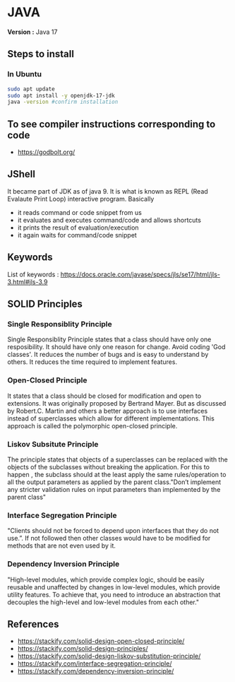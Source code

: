 # JAVA

**Version :** Java 17

## Steps to install

### In Ubuntu

 ```bash
sudo apt update
sudo apt install -y openjdk-17-jdk
java -version #confirm installation
```

## To see compiler instructions corresponding to code

* <https://godbolt.org/>

## JShell

It became part of JDK as of java 9. It is what is known as REPL (Read Evalaute Print Loop) interactive program.
Basically

* it reads command or code snippet from us
* it evaluates and executes command/code and allows shortcuts
* it prints the result of evaluation/execution
* it again waits for command/code snippet

## Keywords
 
 List of keywords : <https://docs.oracle.com/javase/specs/jls/se17/html/jls-3.html#jls-3.9>

 ## SOLID Principles

### Single Responsiblity Principle

 Single Responsiblity Principle states that a class should have only one resposibility. It should have only one reason for change. Avoid coding 'God classes'. It reduces the number of bugs and is easy to understand by others. It reduces the time required to implement features.

### Open-Closed Principle

It states that a class should be closed for modification and open to extensions. It was originally proposed by Bertrand Mayer. But as discussed by Robert.C. Martin and others a better approach is to use interfaces instead of superclasses which allow for different implementations. This approach is called the polymorphic open-closed
principle.

### Liskov Subsitute Principle

The principle states that objects of a superclasses can be replaced with the objects of the subclasses without breaking the application.
For this to happen , the subclass should at the least apply the same rules/operation to all the output parameters as applied by the parent class."Don’t implement any stricter validation rules on input parameters than implemented by the parent class"

### Interface Segregation Principle

"Clients should not be forced to depend upon interfaces that they do not use.”. If not followed then other classes would have to be modified 
for methods that are not even used by it.

### Dependency Inversion Principle

"High-level modules, which provide complex logic, should be easily reusable and unaffected by changes in low-level modules, which provide utility features. To achieve that, you need to introduce an abstraction that decouples the high-level and low-level modules from each other."


## References

* <https://stackify.com/solid-design-open-closed-principle/>
* <https://stackify.com/solid-design-principles/>
* <https://stackify.com/solid-design-liskov-substitution-principle/>
* <https://stackify.com/interface-segregation-principle/>
* <https://stackify.com/dependency-inversion-principle/>